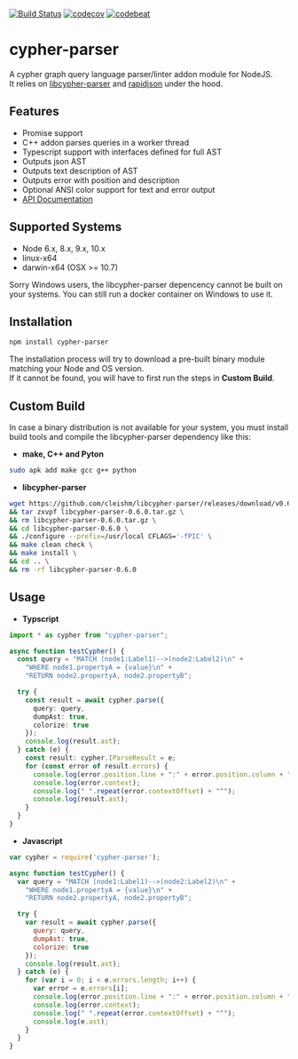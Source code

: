[![Build Status](https://api.travis-ci.com/Loupi/node-cypher-parser.svg)](https://travis-ci.com/Loupi/node-cypher-parser)
[![codecov](https://codecov.io/gh/Loupi/node-cypher-parser/branch/master/graph/badge.svg)](https://codecov.io/gh/Loupi/node-cypher-parser)
[![codebeat](https://codebeat.co/badges/b9441fbf-77dc-4159-8cf5-0442ba7ac3ba)](https://codebeat.co/projects/github-com-loupi-node-cypher-parser-master)

# cypher-parser
A cypher graph query language parser/linter addon module for NodeJS.  
It relies on [libcypher-parser](https://github.com/cleishm/libcypher-parser) and [rapidjson](https://github.com/Tencent/rapidjson) under the hood.

## Features

* Promise support
* C++ addon parses queries in a worker thread
* Typescript support with interfaces defined for full AST
* Outputs json AST
* Outputs text description of AST
* Outputs error with position and description
* Optional ANSI color support for text and error output
* [API Documentation](https://rawgit.com/Loupi/node-cypher-parser/master/docs/index.html)

## Supported Systems
- Node 6.x, 8.x, 9.x, 10.x
- linux-x64
- darwin-x64 (OSX >= 10.7)

Sorry Windows users, the libcypher-parser depencency cannot be built on your systems.  You can still run a docker container on Windows to use it.

## Installation
```sh
npm install cypher-parser
```
The installation process will try to download a pre-built binary module matching your Node and OS version.  
If it cannot be found, you will have to first run the steps in **Custom Build**.

## Custom Build
In case a binary distribution is not available for your system, you must install build tools and compile the libcypher-parser dependency like this:

* **make, C++ and Pyton**
```sh
sudo apk add make gcc g++ python
```

* **libcypher-parser**
```sh
wget https://github.com/cleishm/libcypher-parser/releases/download/v0.6.0/libcypher-parser-0.6.0.tar.gz \
&& tar zxvpf libcypher-parser-0.6.0.tar.gz \
&& rm libcypher-parser-0.6.0.tar.gz \
&& cd libcypher-parser-0.6.0 \
&& ./configure --prefix=/usr/local CFLAGS='-fPIC' \
&& make clean check \
&& make install \
&& cd .. \
&& rm -rf libcypher-parser-0.6.0
```

## Usage
* **Typscript**
```typescript
import * as cypher from "cypher-parser";

async function testCypher() {
  const query = "MATCH (node1:Label1)-->(node2:Label2)\n" +
    "WHERE node1.propertyA = {value}\n" +
    "RETURN node2.propertyA, node2.propertyB";

  try {
    const result = await cypher.parse({
      query: query,
      dumpAst: true,
      colorize: true
    });
    console.log(result.ast);
  } catch (e) {
    const result: cypher.IParseResult = e;
    for (const error of result.errors) {
      console.log(error.position.line + ":" + error.position.column + ": " + error.message);
      console.log(error.context);
      console.log(" ".repeat(error.contextOffset) + "^");
      console.log(result.ast);
    }
  }
}
```

* **Javascript**
```Javascript
var cypher = require('cypher-parser');

async function testCypher() {
  var query = "MATCH (node1:Label1)-->(node2:Label2)\n" +
    "WHERE node1.propertyA = {value}\n" +
    "RETURN node2.propertyA, node2.propertyB";

  try {
    var result = await cypher.parse({
      query: query,
      dumpAst: true,
      colorize: true
    });
    console.log(result.ast);
  } catch (e) {
    for (var i = 0; i < e.errors.length; i++) {
      var error = e.errors[i];
      console.log(error.position.line + ":" + error.position.column + ": " + error.message);
      console.log(error.context);
      console.log(" ".repeat(error.contextOffset) + "^");
      console.log(e.ast);
    }
  }
}
```
